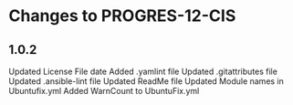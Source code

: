 # Changes to PROGRES-12-CIS

## 1.0.2
Updated License File date
Added .yamlint file
Updated .gitattributes file
Updated .ansible-lint file
Updated ReadMe file
Updated Module names in Ubuntufix.yml
Added WarnCount to UbuntuFix.yml
